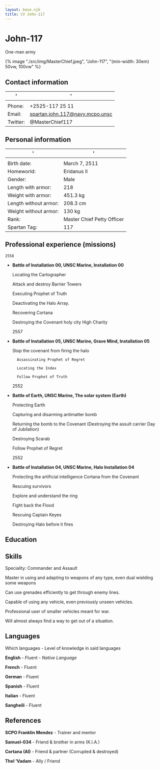 ```yaml
---
layout: base.njk
title: CV John-117
---
```



# John-117
One-man army

{% image "./src/img/MasterChief.jpeg", "John-117", "(min-width: 30em) 50vw, 100vw" %}

## Contact information 

 '|' 
-------------------------|----------
||
Phone: | +2525-117 25 11 
Email: | spartan.john.117@navy.mcpo.unsc
Twitter: | @MasterChief117


## Personal information
'|' 
-------------------------|----------
||
Birth date: | March 7, 2511
Homeworld: | Eridanus II
Gender: | Male
Length with armor: | 218
Weight with armor: | 451.3 kg
Length without armor: | 208.3 cm
Weight without armor: | 130 kg
Rank: | Master Chief Petty Officer
Spartan Tag: | 117


## Professional experience (missions)


    2558

* **Battle of Installation 00, UNSC Marine, Installation 00**

    Locating the Cartographer

    Attack and destroy Barrier Towers

    Executing Prophet of Truth

    Deactivating the Halo Array.

    Recovering Cortana

    Destroying the Covenant holy city High Charity


    2557

* **Battle of Installation 05, UNSC Marine, Grave Mind, Installation 05**

    Stop the covenant from firing the halo

        Assassinating Prophet of Regret

        Locating the Index

        Follow Prophet of Truth


    2552

* **Battle of Earth, UNSC Marine, The solar system (Earth)**

    Protecting Earth

    Capturing and disarming antimatter bomb

    Returning the bomb to the Covenant (Destroying the assult carrier Day of Jubilation)

    Destroying Scarab

    Follow Prophet of Regret


    2552

* **Battle of Installation 04, UNSC Marine, Halo Installation 04**

    Protecting the artificial intelligence Cortana from the Covenant

    Rescuing survivors

    Explore and understand the ring

    Fight back the Flood

    Rescuing Captain Keyes

    Destroying Halo before it fires


## Education


## Skills

Speciality: Commander and Assault

Master in using and adapting to weapons of any type, even dual wielding some weapons

Can use grenades efficiently to get through enemy lines.

Capable of using any vehicle, even previously unseen vehicles. 

Professional user of smaller vehicles meant for war. 

Will almost always find a way to get out of a situation.


## Languages 

Which languages - Level of knowledge in said languages

**English** - Fluent - *Native Language*

**French** - Fluent

**German** - Fluent

**Spanish** - Fluent

**Italian** - Fluent

**Sangheili** - Fluent


## References

**SCPO Franklin Mendez** - Trainer and mentor 

**Samuel-034** - Friend & brother in arms  (K.I.A.)

**Cortana (AI)** - Friend & partner      (Corrupted & destroyed)

**Thel ‘Vadam** - Ally / Friend

